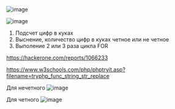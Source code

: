 ![image](https://github.com/stensil4rt/CodeBy/assets/62753044/0c42587c-1c6a-4ed8-bd5e-8295ec5badca)

![image](https://github.com/stensil4rt/CodeBy/assets/62753044/7e98b535-5369-46e6-8909-abc5ec4dd9ba)

1. Подсчет цифр в куках
2. Выснение, количество цифр в куках четное или не четное
3. Выполение 2 или 3 раза цикла FOR

https://hackerone.com/reports/1066233

https://www.w3schools.com/php/phptryit.asp?filename=tryphp_func_string_str_replace

Для нечетного
![image](https://github.com/stensil4rt/CodeBy/assets/62753044/ec6864c6-fd04-4a88-bc53-849260406602)
 
Для четного
![image](https://github.com/stensil4rt/CodeBy/assets/62753044/fc6caac5-64dd-4099-bd4a-5be33a3cb11e)

